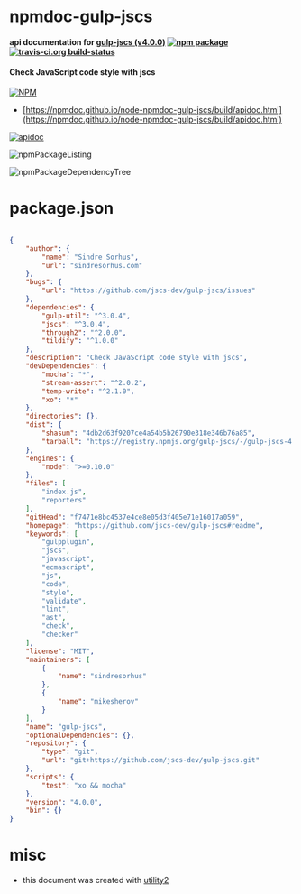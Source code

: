 # npmdoc-gulp-jscs

#### api documentation for  [gulp-jscs (v4.0.0)](https://github.com/jscs-dev/gulp-jscs#readme)  [![npm package](https://img.shields.io/npm/v/npmdoc-gulp-jscs.svg?style=flat-square)](https://www.npmjs.org/package/npmdoc-gulp-jscs) [![travis-ci.org build-status](https://api.travis-ci.org/npmdoc/node-npmdoc-gulp-jscs.svg)](https://travis-ci.org/npmdoc/node-npmdoc-gulp-jscs)

#### Check JavaScript code style with jscs

[![NPM](https://nodei.co/npm/gulp-jscs.png?downloads=true&downloadRank=true&stars=true)](https://www.npmjs.com/package/gulp-jscs)

- [https://npmdoc.github.io/node-npmdoc-gulp-jscs/build/apidoc.html](https://npmdoc.github.io/node-npmdoc-gulp-jscs/build/apidoc.html)

[![apidoc](https://npmdoc.github.io/node-npmdoc-gulp-jscs/build/screenCapture.buildCi.browser.%252Ftmp%252Fbuild%252Fapidoc.html.png)](https://npmdoc.github.io/node-npmdoc-gulp-jscs/build/apidoc.html)

![npmPackageListing](https://npmdoc.github.io/node-npmdoc-gulp-jscs/build/screenCapture.npmPackageListing.svg)

![npmPackageDependencyTree](https://npmdoc.github.io/node-npmdoc-gulp-jscs/build/screenCapture.npmPackageDependencyTree.svg)



# package.json

```json

{
    "author": {
        "name": "Sindre Sorhus",
        "url": "sindresorhus.com"
    },
    "bugs": {
        "url": "https://github.com/jscs-dev/gulp-jscs/issues"
    },
    "dependencies": {
        "gulp-util": "^3.0.4",
        "jscs": "^3.0.4",
        "through2": "^2.0.0",
        "tildify": "^1.0.0"
    },
    "description": "Check JavaScript code style with jscs",
    "devDependencies": {
        "mocha": "*",
        "stream-assert": "^2.0.2",
        "temp-write": "^2.1.0",
        "xo": "*"
    },
    "directories": {},
    "dist": {
        "shasum": "4db2d63f9207ce4a54b5b26790e318e346b76a85",
        "tarball": "https://registry.npmjs.org/gulp-jscs/-/gulp-jscs-4.0.0.tgz"
    },
    "engines": {
        "node": ">=0.10.0"
    },
    "files": [
        "index.js",
        "reporters"
    ],
    "gitHead": "f7471e8bc4537e4ce8e05d3f405e71e16017a059",
    "homepage": "https://github.com/jscs-dev/gulp-jscs#readme",
    "keywords": [
        "gulpplugin",
        "jscs",
        "javascript",
        "ecmascript",
        "js",
        "code",
        "style",
        "validate",
        "lint",
        "ast",
        "check",
        "checker"
    ],
    "license": "MIT",
    "maintainers": [
        {
            "name": "sindresorhus"
        },
        {
            "name": "mikesherov"
        }
    ],
    "name": "gulp-jscs",
    "optionalDependencies": {},
    "repository": {
        "type": "git",
        "url": "git+https://github.com/jscs-dev/gulp-jscs.git"
    },
    "scripts": {
        "test": "xo && mocha"
    },
    "version": "4.0.0",
    "bin": {}
}
```



# misc
- this document was created with [utility2](https://github.com/kaizhu256/node-utility2)
